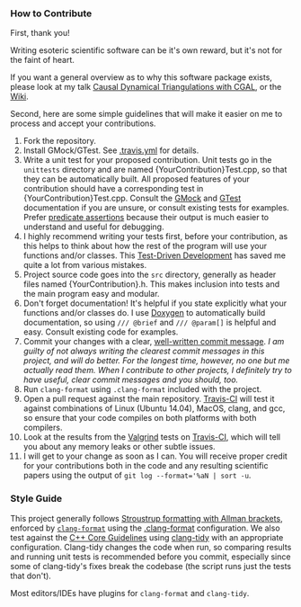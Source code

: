 ### How to Contribute ###

First, thank you!

Writing esoteric scientific software can be it's own reward, but it's not for the faint of heart.

If you want a general overview as to why this software package exists, please look at my talk [Causal Dynamical Triangulations with CGAL][slides], or the [Wiki][2].

Second, here are some simple guidelines that will make it easier on me to process and accept your contributions.

1. Fork the repository.
2. Install GMock/GTest. See [.travis.yml][1] for details.
3. Write a unit test for your proposed contribution. Unit tests go in the `unittests` directory and are named \{YourContribution\}Test.cpp, so that they can be automatically built. All proposed features of your contribution should have a corresponding test in \{YourContribution\}Test.cpp. Consult the [GMock][3] and [GTest][4] documentation if you are unsure, or consult existing tests for examples. Prefer [predicate assertions][5] because their output is much easier to understand and useful for debugging.
4. I highly recommend writing your tests first, before your contribution, as this helps to think about how the rest of the program will use your functions and/or classes. This [Test-Driven Development][6] has saved me quite a lot from various mistakes.
5. Project source code goes into the `src` directory, generally as header files named \{YourContribution\}.h. This makes inclusion into tests and the main program easy and modular.
6. Don't forget documentation! It's helpful if you state explicitly what your functions and/or classes do. I use [Doxygen][7] to automatically build documentation, so using `/// @brief` and `/// @param[]` is helpful and easy. Consult existing code for examples.
7. Commit your changes with a clear, [well-written commit message][8]. _I am guilty of not always writing the clearest commit messages in this project, and will do better. For the longest time, however, no one but me actually read them. When I contribute to other projects, I definitely try to have useful, clear commit messages and you should, too._
8. Run `clang-format` using `.clang-format` included with the project.
9. Open a pull request against the main repository. [Travis-CI][9] will test it against combinations of Linux (Ubuntu 14.04), MacOS, clang, and gcc, so ensure that your code compiles on both platforms with both compilers.
10. Look at the results from the [Valgrind][14] tests on [Travis-CI][9], which will tell you about any memory leaks or other subtle issues.
11. I will get to your change as soon as I can. You will receive proper credit for your contributions both in the code and any resulting scientific papers using the output of `git log --format='%aN | sort -u`.

### Style Guide ###

This project generally follows [Stroustrup formatting with Allman brackets][10], enforced by [`clang-format`][13] using the [.clang-format][11] configuration. We also test against the [C++ Core Guidelines][cpp-core] using [clang-tidy][clang-tidy-sh] with an appropriate configuration. Clang-tidy changes the code when run, so comparing results and running unit tests is recommended before you commit, especially since some of clang-tidy's fixes break the codebase (the script runs just the tests that don't).

Most editors/IDEs have plugins for `clang-format` and `clang-tidy`.

[1]: https://github.com/acgetchell/CDT-plusplus/blob/master/.travis.yml
[2]: https://github.com/acgetchell/CDT-plusplus/wiki
[3]: https://github.com/google/googletest/blob/master/googlemock/README.md
[4]: https://github.com/google/googletest/blob/master/googletest/docs/Primer.md
[5]: https://github.com/google/googletest/blob/master/googletest/docs/AdvancedGuide.md#predicate-assertions-for-better-error-messages
[6]: http://alexott.net/en/cpp/CppTestingIntro.html
[7]: http://doxygen.org
[8]: http://chris.beams.io/posts/git-commit/
[9]: https://travis-ci.org/acgetchell/CDT-plusplus
[10]: https://isocpp.org/wiki/faq/coding-standards
[11]: https://github.com/acgetchell/CDT-plusplus/blob/master/.clang-format
[slides]: http://slides.com/acgetchell/causal-dynamical-triangulations-3
[13]: http://llvm.org/releases/4.0.0/tools/clang/docs/ClangFormatStyleOptions.html
[14]: http://valgrind.org/docs/manual/quick-start.html#quick-start.mcrun
[cpp-core]: https://github.com/isocpp/CppCoreGuidelines/blob/master/CppCoreGuidelines.md
[clang-tidy-sh]: https://github.com/acgetchell/CDT-plusplus/blob/master/clang-tidy.sh
